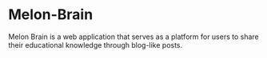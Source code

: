# Melon-Brain
Melon Brain is a web application that serves as a platform for users to share their educational knowledge through blog-like posts.
